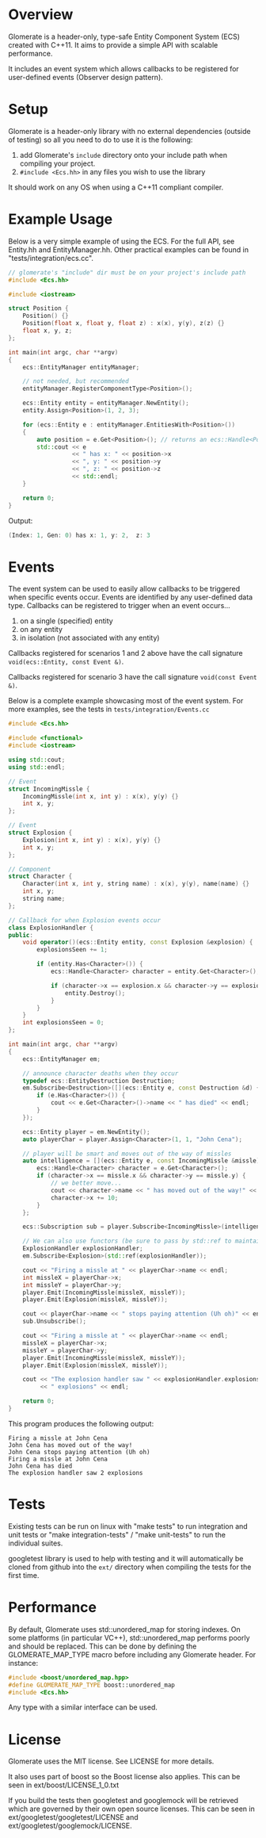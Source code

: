 # Overview

Glomerate is a header-only, type-safe Entity Component System (ECS) created with C++11.  It aims to provide a simple API with scalable performance.  

It includes an event system which allows callbacks to be registered for user-defined events (Observer design pattern).

# Setup

Glomerate is a header-only library with no external dependencies (outside of testing) so all you need to do to use it is the following:

  1. add Glomerate's ```include``` directory onto your include path when compiling your project.
  2. ```#include <Ecs.hh>``` in any files you wish to use the library

It should work on any OS when using a C++11 compliant compiler.

# Example Usage

Below is a very simple example of using the ECS.  For the full API, see Entity.hh and EntityManager.hh.  Other practical examples can be found in "tests/integration/ecs.cc".

```c++
// glomerate's "include" dir must be on your project's include path
#include <Ecs.hh>

#include <iostream>

struct Position {
	Position() {}
	Position(float x, float y, float z) : x(x), y(y), z(z) {}
	float x, y, z;
};

int main(int argc, char **argv)
{
	ecs::EntityManager entityManager;

	// not needed, but recommended
	entityManager.RegisterComponentType<Position>();

	ecs::Entity entity = entityManager.NewEntity();
	entity.Assign<Position>(1, 2, 3);

	for (ecs::Entity e : entityManager.EntitiesWith<Position>())
	{
		auto position = e.Get<Position>(); // returns an ecs::Handle<Position>
		std::cout << e
		          << " has x: " << position->x
		          << ", y: " << position->y
		          << ", z: " << position->z
		          << std::endl;
	}

	return 0;
}

```

Output:

```c++
(Index: 1, Gen: 0) has x: 1, y: 2,  z: 3
```

# Events

The event system can be used to easily allow callbacks to be triggered when specific events occur. Events are identified by any user-defined data type.  Callbacks can be registered to trigger when an event occurs...

1. on a single (specified) entity
2. on any entity
3. in isolation (not associated with any entity)

Callbacks registered for scenarios 1 and 2 above have the call signature ```void(ecs::Entity, const Event &)```.

Callbacks registered for scenario 3 have the call signature ```void(const Event &)```.

Below is a complete example showcasing most of the event system. For more examples, see the tests in ```tests/integration/Events.cc```

```c++
#include <Ecs.hh>

#include <functional>
#include <iostream>

using std::cout;
using std::endl;

// Event
struct IncomingMissle {
    IncomingMissle(int x, int y) : x(x), y(y) {}
    int x, y;
};

// Event
struct Explosion {
    Explosion(int x, int y) : x(x), y(y) {}
    int x, y;
};

// Component
struct Character {
    Character(int x, int y, string name) : x(x), y(y), name(name) {}
    int x, y;
    string name;
};

// Callback for when Explosion events occur
class ExplosionHandler {
public:
    void operator()(ecs::Entity entity, const Explosion &explosion) {
        explosionsSeen += 1;

        if (entity.Has<Character>()) {
            ecs::Handle<Character> character = entity.Get<Character>();

            if (character->x == explosion.x && character->y == explosion.y) {
                entity.Destroy();
            }
        }
    }
    int explosionsSeen = 0;
};

int main(int argc, char **argv)
{
    ecs::EntityManager em;

    // announce character deaths when they occur
    typedef ecs::EntityDestruction Destruction;
    em.Subscribe<Destruction>([](ecs::Entity e, const Destruction &d) {
        if (e.Has<Character>()) {
            cout << e.Get<Character>()->name << " has died" << endl;
        }
    });

    ecs::Entity player = em.NewEntity();
    auto playerChar = player.Assign<Character>(1, 1, "John Cena");

    // player will be smart and moves out of the way of missles
    auto intelligence = [](ecs::Entity e, const IncomingMissle &missle) {
        ecs::Handle<Character> character = e.Get<Character>();
        if (character->x == missle.x && character->y == missle.y) {
            // we better move...
            cout << character->name << " has moved out of the way!" << endl;
            character->x += 10;
        }
    };

    ecs::Subscription sub = player.Subscribe<IncomingMissle>(intelligence);

    // We can also use functors (be sure to pass by std::ref to maintain state)
    ExplosionHandler explosionHandler;
    em.Subscribe<Explosion>(std::ref(explosionHandler));

    cout << "Firing a missle at " << playerChar->name << endl;
    int missleX = playerChar->x;
    int missleY = playerChar->y;
    player.Emit(IncomingMissle(missleX, missleY));
    player.Emit(Explosion(missleX, missleY));

    cout << playerChar->name << " stops paying attention (Uh oh)" << endl;
    sub.Unsubscribe();

    cout << "Firing a missle at " << playerChar->name << endl;
    missleX = playerChar->x;
    missleY = playerChar->y;
    player.Emit(IncomingMissle(missleX, missleY));
    player.Emit(Explosion(missleX, missleY));

    cout << "The explosion handler saw " << explosionHandler.explosionsSeen
         << " explosions" << endl;

    return 0;
}

```

This program produces the following output:

```
Firing a missle at John Cena
John Cena has moved out of the way!
John Cena stops paying attention (Uh oh)
Firing a missle at John Cena
John Cena has died
The explosion handler saw 2 explosions
```

# Tests

Existing tests can be run on linux with "make tests" to run integration and unit tests or "make integration-tests" / "make unit-tests" to run the individual suites.

googletest library is used to help with testing and it will automatically be cloned from github into the ```ext/``` directory when compiling the tests for the first time.

# Performance

By default, Glomerate uses std::unordered_map for storing indexes. On some
platforms (in particular VC++), std::unordered_map performs poorly and should
be replaced. This can be done by defining the GLOMERATE_MAP_TYPE macro before
including any Glomerate header. For instance:

```c++
#include <boost/unordered_map.hpp>
#define GLOMERATE_MAP_TYPE boost::unordered_map
#include <Ecs.hh>
```

Any type with a similar interface can be used.

# License

Glomerate uses the MIT license. See LICENSE for more details.

It also uses part of boost so the Boost license also applies. This can be seen in ext/boost/LICENSE_1_0.txt

If you build the tests then googletest and googlemock will be retrieved which are governed by their own open source licenses. This can be seen in ext/googletest/googletest/LICENSE and ext/googletest/googlemock/LICENSE.